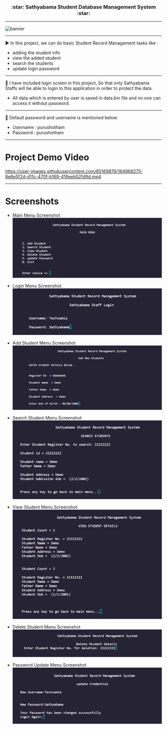 <h3 align=center><b>:star: Sathyabama Student Database Management System :star:</b></h3>

---

![banner](https://user-images.githubusercontent.com/85169876/164960179-b7504346-ec95-4f23-828c-6dee132d228f.png)

---

:arrow_forward: In this project, we can do basic Student Record Management tasks like :

- adding the student info
- view the added student
- search the students
- update login password

---

:round_pushpin: I have included login screen in this project, So that only Sathyabama Staffs will be able to login to this application in order to protect the data.

- All data which is entered by user is saved in data.bin file and no one can access it without password.

---

:key: Default password and username is mentioned below.

- Username : purushotham
- Password : purushotham

---

# Project Demo Video

https://user-images.githubusercontent.com/85169876/164968275-8e8e5f2d-d11c-470f-b169-416eeb52fd9d.mp4

---

# Screenshots

- Main Menu Screenshot
  ![login menu](/assets/mainMenu.png)

- Login Menu Screenshot
  ![login menu](/assets/login.png)

- Add Student Menu Screenshot
  ![add menu](/assets/addStudent.png)

- Search Student Menu Screenshot
  ![add menu](/assets/searchStudent.png)

- View Student Menu Screenshot
  ![add menu](/assets/viewStudent.png)

- Delete Student Menu Screenshot
  ![add menu](/assets/deleteStudent.png)

- Password Update Menu Screenshot
  ![pass_update](/assets/passUpdate.png)
